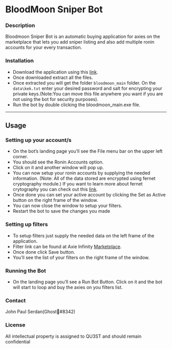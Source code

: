 # BloodMoon Sniper Bot

### Description

Bloodmoon Sniper Bot is an automatic buying application for axies on the marketplace that lets you add
sniper listing and also add multiple ronin accounts for your every transaction.

### Installation

- Download the application using this [link](https://drive.google.com/drive/folders/1IDFFAtstl5s1u8sKf3tV7hRAPw_bzY30?usp=share_link).
- Once downloaded extract all the files.
- Once extracted you will get the folder `bloodmoon_main` folder. On the `data\kek.txt` enter your desired password and salt for encrypting your private keys.(Note:You can move this file anywhere you want if you are not using the bot for security purposes).
- Run the bot by double clicking the bloodmoon_main.exe file.

---

## Usage

### Setting up your account/s

- On the bot’s landing page you’ll see the File menu bar on the upper left corner.
- You should see the Ronin Accounts option.
- Click on it and another window will pop up.
- You can now setup your ronin accounts by supplying the needed information.
(Note: All of the data stored are encrypted using fernet cryptography module.)
If you want to learn more about fernet crytography you can check out this [link](https://cryptography.io/en/latest/fernet/).
- Once done you can set your active account by clicking the Set as Active button on the right frame of the window.
- You can now close the window to setup your filters.
- Restart the bot to save the changes you made

### Setting up filters

- To setup filters just supply the needed data on the left frame of the application.
- Filter link can be found at Axie Infinity [Marketplace](https://app.axieinfinity.com/marketplace/axies/).
- Once done click Save button.
- You’ll see the list of your filters on the right frame of the window.

### Running the Bot

- On the landing page you’ll see a Run Bot Button. Click on it and the bot will start to loop and buy the axies on you filters list.

### Contact

John Paul Serdan(Ghost🤖#8342)

### License

All intellectual property is assigned to QU3ST and should remain confidential